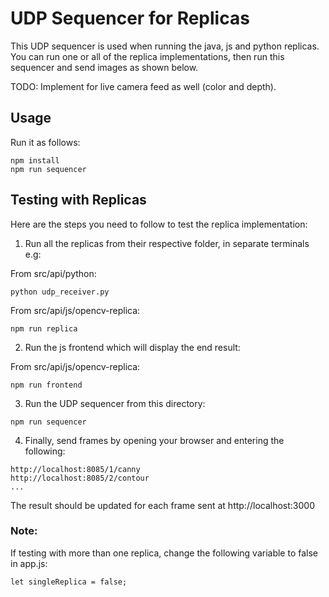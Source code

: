 # UDP Sequencer for Replicas

This UDP sequencer is used when running the java, js and python replicas. You can run one or all of the replica implementations, then run this sequencer and send images as shown below.

TODO: Implement for live camera feed as well (color and depth).

## Usage

Run it as follows:

```
npm install
npm run sequencer
```

## Testing with Replicas

Here are the steps you need to follow to test the replica implementation:

1) Run all the replicas from their respective folder, in separate terminals e.g:

From src/api/python:
```
python udp_receiver.py
```

From src/api/js/opencv-replica:
```
npm run replica
```

2) Run the js frontend which will display the end result:

From src/api/js/opencv-replica:
```
npm run frontend
```

3) Run the UDP sequencer from this directory:
```
npm run sequencer
```

4) Finally, send frames by opening your browser and entering the following:

```
http://localhost:8085/1/canny
http://localhost:8085/2/contour
...
```

The result should be updated for each frame sent at http://localhost:3000

### Note:

If testing with more than one replica, change the following variable to false in app.js:

```
let singleReplica = false;
```

